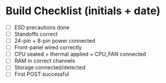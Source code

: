 # Build Checklist (initials + date)
- [ ] ESD precautions done
- [ ] Standoffs correct
- [ ] 24-pin + 8-pin power connected
- [ ] Front-panel wired correctly
- [ ] CPU seated + thermal applied + CPU_FAN connected
- [ ] RAM in correct channels
- [ ] Storage connected/detected
- [ ] First POST successful
